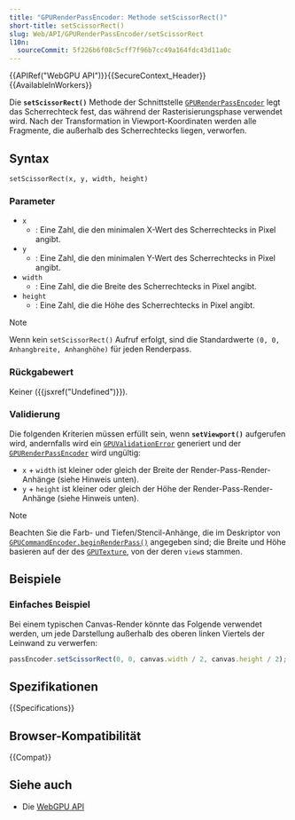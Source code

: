 ```yaml
---
title: "GPURenderPassEncoder: Methode setScissorRect()"
short-title: setScissorRect()
slug: Web/API/GPURenderPassEncoder/setScissorRect
l10n:
  sourceCommit: 5f226b6f08c5cff7f96b7cc49a164fdc43d11a0c
---
```


{{APIRef("WebGPU API")}}{{SecureContext_Header}}{{AvailableInWorkers}}

Die **`setScissorRect()`** Methode der Schnittstelle [`GPURenderPassEncoder`](/de/docs/Web/API/GPURenderPassEncoder) legt das Scherrechteck fest, das während der Rasterisierungsphase verwendet wird. Nach der Transformation in Viewport-Koordinaten werden alle Fragmente, die außerhalb des Scherrechtecks liegen, verworfen.

## Syntax

```js-nolint
setScissorRect(x, y, width, height)
```

### Parameter

- `x`
  - : Eine Zahl, die den minimalen X-Wert des Scherrechtecks in Pixel angibt.
- `y`
  - : Eine Zahl, die den minimalen Y-Wert des Scherrechtecks in Pixel angibt.
- `width`
  - : Eine Zahl, die die Breite des Scherrechtecks in Pixel angibt.
- `height`
  - : Eine Zahl, die die Höhe des Scherrechtecks in Pixel angibt.

> [!NOTE]
> Wenn kein `setScissorRect()` Aufruf erfolgt, sind die Standardwerte `(0, 0, Anhangbreite, Anhanghöhe)` für jeden Renderpass.

### Rückgabewert

Keiner ({{jsxref("Undefined")}}).

### Validierung

Die folgenden Kriterien müssen erfüllt sein, wenn **`setViewport()`** aufgerufen wird, andernfalls wird ein [`GPUValidationError`](/de/docs/Web/API/GPUValidationError) generiert und der [`GPURenderPassEncoder`](/de/docs/Web/API/GPURenderPassEncoder) wird ungültig:

- `x` + `width` ist kleiner oder gleich der Breite der Render-Pass-Render-Anhänge (siehe Hinweis unten).
- `y` + `height` ist kleiner oder gleich der Höhe der Render-Pass-Render-Anhänge (siehe Hinweis unten).

> [!NOTE]
> Beachten Sie die Farb- und Tiefen/Stencil-Anhänge, die im Deskriptor von [`GPUCommandEncoder.beginRenderPass()`](/de/docs/Web/API/GPUCommandEncoder/beginRenderPass) angegeben sind; die Breite und Höhe basieren auf der des [`GPUTexture`](/de/docs/Web/API/GPUTexture), von der deren `view`s stammen.

## Beispiele

### Einfaches Beispiel

Bei einem typischen Canvas-Render könnte das Folgende verwendet werden, um jede Darstellung außerhalb des oberen linken Viertels der Leinwand zu verwerfen:

```js
passEncoder.setScissorRect(0, 0, canvas.width / 2, canvas.height / 2);
```

## Spezifikationen

{{Specifications}}

## Browser-Kompatibilität

{{Compat}}

## Siehe auch

- Die [WebGPU API](/de/docs/Web/API/WebGPU_API)
